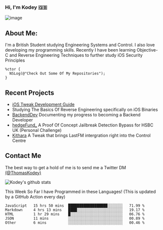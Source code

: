 ### Hi, I'm Kodey 🇬🇧
![image](https://kodeycodesstuff.tech/memoji.jpg)

## About Me:
I'm a British Student studying Engineering Systems and Control. I also love developing my programming skills.
Recently I have been learning Objective-C and Reverse Engineering Techniques to further study iOS Security Principles

```objc
%ctor {
  NSLog(@"Check Out Some Of My Repositories");  
}
```

## Recent Projects
- [iOS Tweak Development Guide](https://kodeycodesstuff.tech/guide)
- Studying The Basics Of Reverse Engineering specifically on iOS Binaries
- [BackendDev](https://github.com/KodeyThomas/BackendDev) Documenting my progress to becoming a Backend Developer
- [hedgeFund_](https://github.com/KodeyThomas/hedgeFund) A Proof Of Concept Jailbreak Detection Bypass for HSBC UK (Personal Challenge)
- [Kithara](https://github.com/KodeyThomas/Kithara) A Tweak that brings LastFM intergration right into the Control Centre

## Contact Me
The best way to get a hold of me is to send me a Twitter DM [(@ThomasKodey)](https://twitter.com/ThomasKodey)

![Kodey's github stats](https://githubstats.kodeythomas.vercel.app/api?username=KodeyThomas)

This Week So Far I have Programmed in these Languages! (This is updated by a GitHub Action every day)
<!--START_SECTION:waka-->
```text
JavaScript   15 hrs 50 mins  ██████████████████░░░░░░░   71.99 % 
Markdown     4 hrs 13 mins   ████░░░░░░░░░░░░░░░░░░░░░   19.17 % 
HTML         1 hr 29 mins    █░░░░░░░░░░░░░░░░░░░░░░░░   06.76 % 
JSON         11 mins         ░░░░░░░░░░░░░░░░░░░░░░░░░   00.89 % 
Other        6 mins          ░░░░░░░░░░░░░░░░░░░░░░░░░   00.46 %
```
<!--END_SECTION:waka-->
